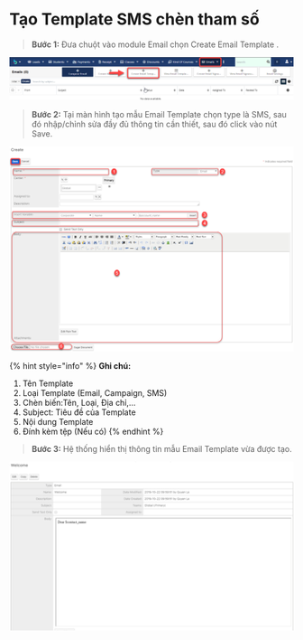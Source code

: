 # Tạo Template SMS chèn tham số

> **Bước 1:** Đưa chuột vào module Email chọn Create Email Template .

![](<../../.gitbook/assets/email1 (1).png>)

> **Bước 2:** Tại màn hình tạo mẫu Email Template chọn type là SMS, sau đó nhập/chỉnh sửa đầy đủ thông tin cần thiết, sau đó click vào nút Save.

![](<../../.gitbook/assets/email2 (1).png>)

{% hint style="info" %}
**Ghi chú:**

1. Tên Template
2. Loại Template (Email, Campaign, SMS)
3. Chèn biến:Tên, Loại, Địa chỉ,…
4. Subject: Tiêu đề của Template
5. Nội dung Template
6. Đính kèm tệp (Nếu có)
{% endhint %}

> **Bước 3:** Hệ thống hiển thị thông tin mẫu Email Template vừa được tạo.

![](<../../.gitbook/assets/email3 (1).png>)
